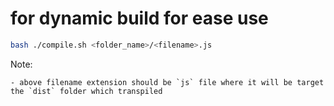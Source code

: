 # for dynamic build for ease use

```sh
bash ./compile.sh <folder_name>/<filename>.js
```
Note:

    - above filename extension should be `js` file where it will be target the `dist` folder which transpiled